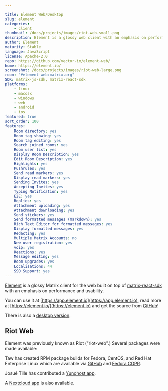 ```yaml
---

title: Element Web/Desktop
slug: element
categories:
    - client
thumbnail: /docs/projects/images/riot-web-small.png
description: Element is a glossy web client with an emphasis on performance and usability
author: Element
maturity: Stable
language: JavaScript
license: Apache-2.0
repo: https://github.com/vector-im/element-web/
home: https://element.io/
screenshot: /docs/projects/images/riot-web-large.png
room: "#element-web:matrix.org"
SDK: matrix-js-sdk, matrix-react-sdk
platforms:
    - linux
    - macosx
    - windows
    - web
    - android
    - ios
featured: true
sort_order: 100
features:
    Room directory: yes
    Room tag showing: yes
    Room tag editing: yes
    Search joined rooms: yes
    Room user list: yes
    Display Room Description: yes
    Edit Room Description: yes
    Highlights: yes
    Pushrules: yes
    Send read markers: yes
    Display read markers: yes
    Sending Invites: yes
    Accepting Invites: yes
    Typing Notification: yes
    E2E: yes
    Replies: yes
    Attachment uploading: yes
    Attachment downloading: yes
    Send stickers: yes
    Send formatted messages (markdown): yes
    Rich Text Editor for formatted messages: yes
    Display formatted messages: yes
    Redacting: yes
    Multiple Matrix Accounts: no
    New user registration: yes
    voip: yes
    Reactions: yes
    Message editing: yes
    Room upgrades: yes
    Localisations: 44
    SSO Support: yes
---
```


[Element](https://element.io) is a glossy Matrix client for the web built on top of [matrix-react-sdk](https://matrix.org/docs/projects/sdk/matrix.org-react-sdk.html) with an emphasis on performance and usability.

You can use it at [https://app.element.io](https://app.element.io), read more at [https://element.io/](https://element.io) and get the source from [GitHub](https://github.com/vector-im/element-web)!

There is also a [desktop version](https://element.io/get-started).

## Riot Web

Element was previously known as Riot ("riot-web".) Several packages were made available:

Taw has created RPM package builds for Fedora, CentOS, and Red Hat Enterprise Linux which are available via [GitHub](https://github.com/taw00/element-rpm/) and [Fedora COPR](https://copr.fedorainfracloud.org/coprs/taw/element/).

Josué Tille has contributed a [Yunohost app](https://github.com/Josue-T/riot_ynh).

A [Nextcloud app](https://github.com/gary-kim/riotchat) is also available.
